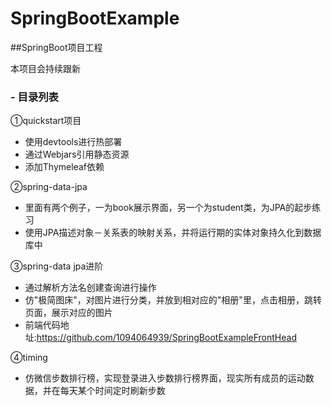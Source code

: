 # SpringBootExample

##SpringBoot项目工程

本项目会持续跟新

### - 目录列表

①quickstart项目
- 使用devtools进行热部署
- 通过Webjars引用静态资源
- 添加Thymeleaf依赖

②spring-data-jpa

- 里面有两个例子，一为book展示界面，另一个为student类，为JPA的起步练习
- 使用JPA描述对象－关系表的映射关系，并将运行期的实体对象持久化到数据库中


③spring-data jpa进阶

- 通过解析方法名创建查询进行操作
- 仿"极简图床"，对图片进行分类，并放到相对应的"相册"里，点击相册，跳转页面，展示对应的图片
- 前端代码地址:https://github.com/1094064939/SpringBootExampleFrontHead
  

④timing

- 仿微信步数排行榜，实现登录进入步数排行榜界面，现实所有成员的运动数据，并在每天某个时间定时刷新步数
